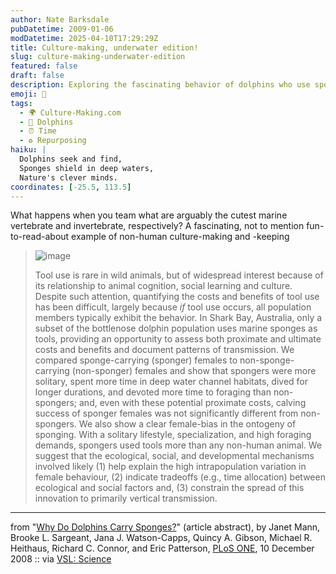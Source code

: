 ```yaml
---
author: Nate Barksdale
pubDatetime: 2009-01-06
modDatetime: 2025-04-10T17:29:29Z
title: Culture-making, underwater edition!
slug: culture-making-underwater-edition
featured: false
draft: false
description: Exploring the fascinating behavior of dolphins who use sponges as tools.
emoji: 🐬
tags:
  - 🌍 Culture-Making.com
  - 🐬 Dolphins
  - ⏰ Time
  - ♻️ Repurposing
haiku: |
  Dolphins seek and find,  
  Sponges shield in deep waters,  
  Nature's clever minds.
coordinates: [-25.5, 113.5]
---
```


What happens when you team what are arguably the cutest marine vertebrate and invertebrate, respectively? A fascinating, not to mention fun-to-read-about example of non-human culture-making and -keeping

> ![image](http://culture-making.com/media/913_thumbnail.gif)
>
> Tool use is rare in wild animals, but of widespread interest because of its relationship to animal cognition, social learning and culture. Despite such attention, quantifying the costs and benefits of tool use has been difficult, largely because _if_ tool use occurs, all population members typically exhibit the behavior. In Shark Bay, Australia, only a subset of the bottlenose dolphin population uses marine sponges as tools, providing an opportunity to assess both proximate and ultimate costs and benefits and document patterns of transmission. We compared sponge-carrying (sponger) females to non-sponge-carrying (non-sponger) females and show that spongers were more solitary, spent more time in deep water channel habitats, dived for longer durations, and devoted more time to foraging than non-spongers; and, even with these potential proximate costs, calving success of sponger females was not significantly different from non-spongers. We also show a clear female-bias in the ontogeny of sponging. With a solitary lifestyle, specialization, and high foraging demands, spongers used tools more than any non-human animal. We suggest that the ecological, social, and developmental mechanisms involved likely (1) help explain the high intrapopulation variation in female behaviour, (2) indicate tradeoffs (e.g., time allocation) between ecological and social factors and, (3) constrain the spread of this innovation to primarily vertical transmission.

---

from "[Why Do Dolphins Carry Sponges?](http://www.plosone.org/article/info:doi/10.1371/journal.pone.0003868)" (article abstract), by Janet Mann, Brooke L. Sargeant, Jana J. Watson-Capps, Quincy A. Gibson, Michael R. Heithaus, Richard C. Connor, and Eric Patterson, [PLoS ONE](http://www.plosone.org/article/info:doi/10.1371/journal.pone.0003868), 10 December 2008 :: via [VSL: Science](http://web.archive.org/web/20111017192406/http://www.veryshortlist.com/science/daily.cfm/review/913/Other_print_publication/why-do-dolphins-carry-sponges/?tp)
